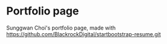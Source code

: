 # Portfolio page

Sunggwan Choi's portfolio page, made with https://github.com/BlackrockDigital/startbootstrap-resume.git
